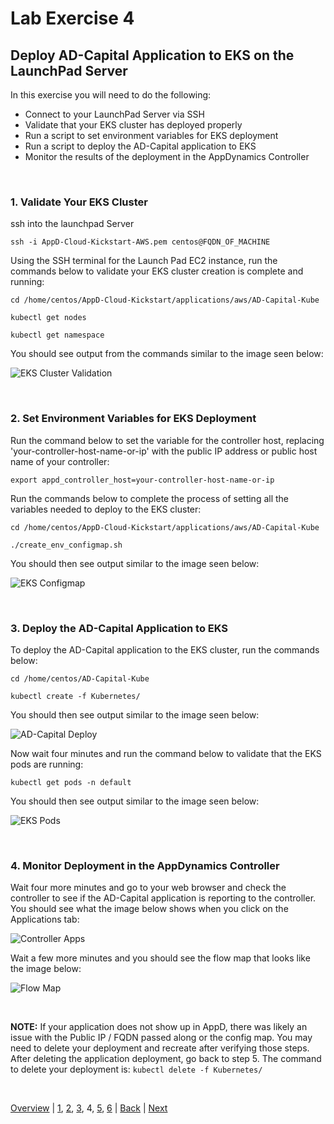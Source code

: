 # Lab Exercise 4
## Deploy AD-Capital Application to EKS on the LaunchPad Server



In this exercise you will need to do the following:

- Connect to your LaunchPad Server via SSH
- Validate that your EKS cluster has deployed properly
- Run a script to set environment variables for EKS deployment
- Run a script to deploy the AD-Capital application to EKS
- Monitor the results of the deployment in the AppDynamics Controller

<br>

### **1.** Validate Your EKS Cluster
ssh into the launchpad Server

```
ssh -i AppD-Cloud-Kickstart-AWS.pem centos@FQDN_OF_MACHINE
```

Using the SSH terminal for the Launch Pad EC2 instance, run the commands below to validate your EKS cluster creation is complete and running:

```
cd /home/centos/AppD-Cloud-Kickstart/applications/aws/AD-Capital-Kube

kubectl get nodes

kubectl get namespace
```
You should see output from the commands similar to the image seen below:

![EKS Cluster Validation](./images/4.png)

<br>


### **2.** Set Environment Variables for EKS Deployment
Run the command below to set the variable for the controller host, replacing 'your-controller-host-name-or-ip' with the public IP address or public host name of your controller:

```
export appd_controller_host=your-controller-host-name-or-ip
```

Run the commands below to complete the process of setting all the variables needed to deploy to the EKS cluster:

```
cd /home/centos/AppD-Cloud-Kickstart/applications/aws/AD-Capital-Kube

./create_env_configmap.sh
```
You should then see output similar to the image seen below:

![EKS Configmap](./images/9.png)

<br>

### **3.** Deploy the AD-Capital Application to EKS

To deploy the AD-Capital application to the EKS cluster, run the commands below:

```
cd /home/centos/AD-Capital-Kube

kubectl create -f Kubernetes/
```
You should then see output similar to the image seen below:

![AD-Capital Deploy](./images/10.png)

Now wait four minutes and run the command below to validate that the EKS pods are running:

```
kubectl get pods -n default
```
You should then see output similar to the image seen below:

![EKS Pods](./images/11.png)


<br>

### **4.** Monitor Deployment in the AppDynamics Controller

Wait four more minutes and go to your web browser and check the controller to see if the AD-Capital application is reporting to the controller. You should see what the image below shows when you click on the Applications tab:

![Controller Apps](./images/12.png)

Wait a few more minutes and you should see the flow map that looks like the image below:

![Flow Map](./images/13.png)

<br>

**NOTE:** If your application does not show up in AppD, there was likely an issue with the Public IP / FQDN passed along or the config map. You may need to delete your deployment and recreate after verifying those steps. After deleting the application deployment, go back to step 5. The command to delete your deployment is: `kubectl delete -f Kubernetes/`

<br>

[Overview](aws-eks-monitoring.md) | [1](lab-exercise-01.md), [2](lab-exercise-02.md), [3](lab-exercise-03.md), 4, [5](lab-exercise-05.md), [6](lab-exercise-06.md) | [Back](lab-exercise-03.md) | [Next](lab-exercise-05.md)
